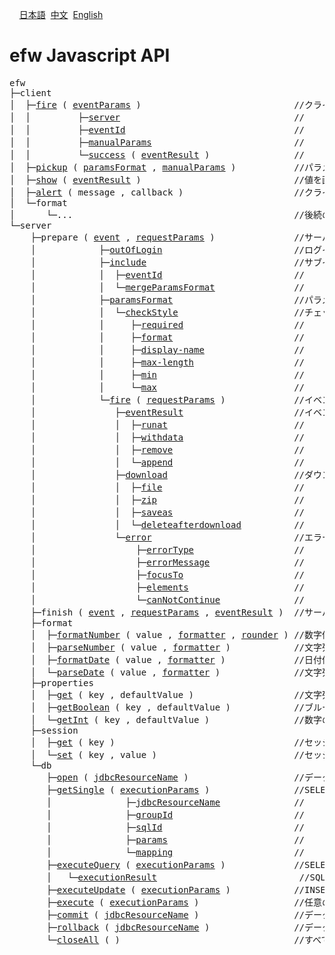 &nbsp;&nbsp;&nbsp;&nbsp;<a href="../日本語/api_list.md">日本語</a>
&nbsp;<a href="../中文/api_list.md">中文</a>
&nbsp;<a href="../English/api_list.md">English</a>
<H1>efw Javascript API</H1>
<pre>efw
├─client
│  ├─<a href="api_list/efw.client.md#fire">fire</a> ( <a href="api_list/efw.client.md#eventParams">eventParams</a> )                             //クライアントからサーバイベントを実行する関数
│  │         ├─<a href="api_list/efw.client.md#server">server</a>                                 //    サーバURL
│  │         ├─<a href="api_list/efw.client.md#eventId">eventId</a>                                //    イベントId
│  │         ├─<a href="api_list/efw.client.md#manualParams">manualParams</a>                           //    手動パラメータ
│  │         └─<a href="api_list/efw.client.md#success">success</a> ( <a href="api_list/app.event.md#eventResult">eventResult</a> )                //    成功コールバック関数
│  ├─<a href="api_list/efw.client.md#pickup">pickup</a> ( <a href="api_list/app.event.md#paramsFormat">paramsFormat</a> , <a href="api_list/efw.client.md#manualParams">manualParams</a> )           //パラメータ値を取得する関数（fire関数機能の一部分）
│  ├─<a href="api_list/efw.client.md#show">show</a> ( <a href="api_list/app.event.md#eventResult">eventResult</a> )                             //値を画面に表示する関数（fire関数機能の一部分）
│  ├─<a href="api_list/efw.client.md#alert">alert</a> ( message , callback )                     //クライアントでアラートメッセージを表示する関数
│  └─format
│      └─...                                          //後続のefw.server.formatとほぼ同じ機能、その説明をご参照。
└─server
    ├─prepare ( <a href="api_list/app.event.md">event</a> , <a href="api_list/app.event.md#requestParams">requestParams</a> )               //サーバイベントの準備処理関数、サーバ処理カスタマイズ用
    │            ├─<a href="api_list/app.event.md#outOfLogin">outOfLogin</a>                         //ログインチェック不要フラグ
    │            ├─<a href="api_list/app.event.md#include">include</a>                            //サブイベントを取り込むためのインクルード
    │            │  ├─<a href="api_list/efw.client.md#eventId">eventId</a>                         //    サブイベントId
    │            │  └─<a href="api_list/app.event.md#mergeParamsFormat">mergeParamsFormat</a>               //    サブとメインのパラメータフォーマットをマージするフラグ
    │            ├─<a href="api_list/app.event.md#paramsFormat">paramsFormat</a>                       //パラメーターフォーマット
    │            │  └─<a href="api_list/app.event.md#checkStyle">checkStyle</a>                      //チェックスタイル
    │            │     ├─<a href="api_list/app.event.md#required">required</a>                     //    必須入力
    │            │     ├─<a href="api_list/app.event.md#format">format</a>                       //    フォーマット
    │            │     ├─<a href="api_list/app.event.md#display-name">display-name</a>                 //    表示名
    │            │     ├─<a href="api_list/app.event.md#max-length">max-length</a>                   //    最大サイズ
    │            │     ├─<a href="api_list/app.event.md#min">min</a>                          //    最小値
    │            │     └─<a href="api_list/app.event.md#max">max</a>                          //    最大値
    │            └─<a href="api_list/app.event.md#fire">fire</a> ( <a href="api_list/app.event.md#requestParams">requestParams</a> )             //イベント実行関数
    │               ├─<a href="api_list/app.event.md#eventResult">eventResult</a>                     //イベント実行結果
    │               │  ├─<a href="api_list/app.event.md#runat">runat</a>                        //    表示場所
    │               │  ├─<a href="api_list/app.event.md#withdata">withdata</a>                     //    表示データ
    │               │  ├─<a href="api_list/app.event.md#remove">remove</a>                       //    削除内容
    │               │  └─<a href="api_list/app.event.md#append">append</a>                       //    htmlマスク
    │               ├─<a href="api_list/app.event.md#download">download</a>                        //ダウンロード
    │               │  ├─<a href="api_list/app.event.md#file">file</a>                         //    単独ファイル
    │               │  ├─<a href="api_list/app.event.md#zip">zip</a>                          //    複数ファイル
    │               │  ├─<a href="api_list/app.event.md#saveas">saveas</a>                       //    保存名称
    │               │  └─<a href="api_list/app.event.md#deleteafterdownload">deleteafterdownload</a>          //    ダウンロード後元ファイル削除フラグ
    │               └─<a href="api_list/app.event.md#error">error</a>                           //エラーオブジェクト
    │                   ├─<a href="api_list/app.event.md#errorType">errorType</a>                   //    エラータイプ
    │                   ├─<a href="api_list/app.event.md#errorMessage">errorMessage</a>                //    エラーメッセージ
    │                   ├─<a href="api_list/app.event.md#focusTo">focusTo</a>                     //    カーソル位置
    │                   ├─<a href="api_list/app.event.md#elements">elements</a>                    //    複数のエラー項目
    │                   └─<a href="api_list/app.event.md#canNotContinue">canNotContinue</a>              //    継続処理不可フラグ
    ├─finish ( <a href="api_list/app.event.md">event</a> , <a href="api_list/app.event.md#requestParams">requestParams</a> , <a href="api_list/app.event.md#eventResult">eventResult</a> )  //サーバイベントの後処理関数、サーバ処理カスタマイズ用
    ├─format
    │  ├─<a href="api_list/efw.server.format.md#formatNumber">formatNumber</a> ( value , <a href="api_list/efw.server.format.md#formatter">formatter</a> , <a href="api_list/efw.server.format.md#rounder">rounder</a> ) //数字値を指定フォーマットにより文字列に変換する関数
    │  ├─<a href="api_list/efw.server.format.md#parseNumber">parseNumber</a> ( value , <a href="api_list/efw.server.format.md#formatter">formatter</a> )            //文字列値を指定フォーマットにより数字に変換する関数
    │  ├─<a href="api_list/efw.server.format.md#formatDate">formatDate</a> ( value , <a href="api_list/efw.server.format.md#formatter">formatter</a> )             //日付値を指定フォーマットにより文字列に変換する関数
    │  └─<a href="api_list/efw.server.format.md#parseDate">parseDate</a> ( value , <a href="api_list/efw.server.format.md#formatter">formatter</a> )              //文字列値を指定フォーマットにより日付に変換する関数
    ├─properties
    │  ├─<a href="api_list/efw.server.properties.md#get">get</a> ( key , defaultValue )                   //文字列のプロパティを取得する関数
    │  ├─<a href="api_list/efw.server.properties.md#getBoolean">getBoolean</a> ( key , defaultValue )            //ブルーのプロパティを取得する関数
    │  └─<a href="api_list/efw.server.properties.md#getInt">getInt</a> ( key , defaultValue )                //数字のプロパティを取得する関数
    ├─session
    │  ├─<a href="api_list/efw.server.session.md#get">get</a> ( key )                                  //セッションから情報を取得する関数
    │  └─<a href="api_list/efw.server.session.md#set">set</a> ( key , value )                          //セッションに情報を格納する関数
    └─db
       ├─<a href="api_list/efw.server.db.md#open">open</a> ( <a href="api_list/efw.server.db.md#jdbcResourceName">jdbcResourceName</a> )                    //データベース接続を開く関数
       ├─<a href="api_list/efw.server.db.md#getSingle">getSingle</a> ( <a href="api_list/efw.server.db.md#executionParams">executionParams</a> )                //SELECT文を実行して１つ目のデータを戻す関数
       │              ├─<a href="api_list/efw.server.db.md#jdbcResourceName">jdbcResourceName</a>              //    jdbcのリソース名
       │              ├─<a href="api_list/efw.server.db.md#groupId">groupId</a>                       //    SQLのグループId
       │              ├─<a href="api_list/efw.server.db.md#sqlId">sqlId</a>                         //    SQLのId
       │              ├─<a href="api_list/efw.server.db.md#params">params</a>                        //    SQLパラメータ
       │              └─<a href="api_list/efw.server.db.md#mapping">mapping</a>                       //    マッピング
       ├─<a href="api_list/efw.server.db.md#executeQuery">executeQuery</a> ( <a href="api_list/efw.server.db.md#executionParams">executionParams</a> )             //SELECT文を実行する関数
       │   └─<a href="api_list/efw.server.db.md#executionResult">executionResult</a>                           //SQL検索結果
       ├─<a href="api_list/efw.server.db.md#executeUpdate">executeUpdate</a> ( <a href="api_list/efw.server.db.md#executionParams">executionParams</a> )            //INSERT文、UPDATE文、DELETE文を実行する関数
       ├─<a href="api_list/efw.server.db.md#execute">execute</a> ( <a href="api_list/efw.server.db.md#jdbcResourceName">executionParams</a> )                  //任意のSQL文を実行する関数
       ├─<a href="api_list/efw.server.db.md#commit">commit</a> ( <a href="api_list/efw.server.db.md#jdbcResourceName">jdbcResourceName</a> )                  //データベースへの更新を有効とする関数
       ├─<a href="api_list/efw.server.db.md#rollback">rollback</a> ( <a href="api_list/efw.server.db.md#jdbcResourceName">jdbcResourceName</a> )                //データベースへの更新を無効とする関数
       └─<a href="api_list/efw.server.db.md#closeAll">closeAll</a> ( )                                 //すべてのデータベース接続をコミットして閉じる関数

</pre>
